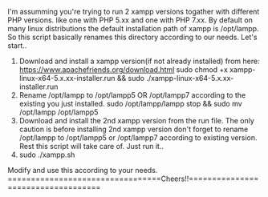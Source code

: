 I'm assumming you're trying to run 2 xampp versions togather with different PHP versions. like one with PHP 5.xx and one with PHP 7.xx.
By default on many linux distributions the default installation path of xampp is /opt/lampp.
So this script basically renames this directory according to our needs. Let's start..

1. Download and install a xampp version(if not already installed) from here: https://www.apachefriends.org/download.html
  sudo chmod +x xampp-linux-x64-5.x.xx-installer.run && sudo ./xampp-linux-x64-5.x.xx-installer.run
2. Rename /opt/lampp to /opt/lampp5 OR /opt/lampp7 according to the existing you just installed.
  sudo /opt/lampp/lampp stop && sudo mv /opt/lampp /opt/lampp5
3. Download and install the 2nd xampp version from the run file.
The only caution is before installing 2nd xampp version don't forget to rename /opt/lampp to /opt/lampp5 or /opt/lampp7 according to existing version.
Rest this script will take care of. Just run it..
4. sudo ./xampp.sh

Modify and use this according to your needs.
=================================Cheers!!===================================
